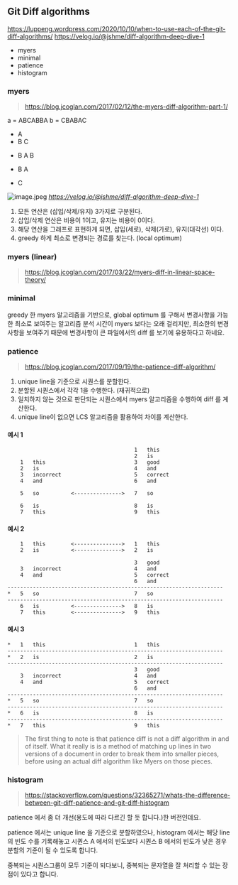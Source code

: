 ## Git Diff algorithms

https://luppeng.wordpress.com/2020/10/10/when-to-use-each-of-the-git-diff-algorithms/
https://velog.io/@jshme/diff-algorithm-deep-dive-1

- myers
- minimal
- patience
- histogram

### myers

> https://blog.jcoglan.com/2017/02/12/the-myers-diff-algorithm-part-1/

a = ABCABBA
b = CBABAC

- A
- B
  C
+ B
  A
  B
- B
  A
+ C

![image.jpeg](https://velog.velcdn.com/images/jshme/post/833cfebe-6b7c-424e-a693-f9e8ab5b4a94/image.png)
*https://velog.io/@jshme/diff-algorithm-deep-dive-1*

1. 모든 연산은 (삽입/삭제/유지) 3가지로 구분된다.
2. 삽입/삭제 연산은 비용이 1이고, 유지는 비용이 0이다.
3. 해당 연산을 그래프로 표현하게 되면, 삽입(세로), 삭제(가로), 유지(대각선) 이다.
4. greedy 하게 최소로 변경되는 경로를 찾는다. (local optimum)

### myers (linear)

> https://blog.jcoglan.com/2017/03/22/myers-diff-in-linear-space-theory/

### minimal

greedy 한 myers 알고리즘을 기반으로, global optimum 를 구해서 변경사항을 가능한 최소로 보여주는 알고리즘
분석 시간이 myers 보다는 오래 걸리지만, 최소한의 변경사항을 보여주기 때문에 변경사항이 큰 파일에서의 diff 를 보기에 유용하다고 하네요.

### patience

> https://blog.jcoglan.com/2017/09/19/the-patience-diff-algorithm/

1. unique line을 기준으로 시퀀스를 분할한다.
2. 분할된 시퀀스에서 각각 1을 수행한다. (재귀적으로)
3. 일치하지 않는 것으로 판단되는 시퀀스에서 myers 알고리즘을 수행하여 diff 를 계산한다.
4. unique line이 없으면 LCS 알고리즘을 활용하여 차이를 계산한다.

#### 예시 1

~~~
                                        1   this
                                        2   is
    1   this                            3   good
    2   is                              4   and
    3   incorrect                       5   correct
    4   and                             6   and

    5   so          <--------------->   7   so

    6   is                              8   is
    7   this                            9   this
~~~

#### 예시 2

~~~
    1   this        <--------------->   1   this
    2   is          <--------------->   2   is

                                        3   good
    3   incorrect                       4   and
    4   and                             5   correct
                                        6   and
--------------------------------------------------------------------
*   5   so                              7   so
--------------------------------------------------------------------
    6   is          <--------------->   8   is
    7   this        <--------------->   9   this
~~~

#### 예시 3

~~~
*   1   this                            1   this
--------------------------------------------------------------------
*   2   is                              2   is
--------------------------------------------------------------------
                                        3   good
    3   incorrect                       4   and
    4   and                             5   correct
                                        6   and
--------------------------------------------------------------------
*   5   so                              7   so
--------------------------------------------------------------------
*   6   is                              8   is
--------------------------------------------------------------------
*   7   this                            9   this
~~~

> The first thing to note is that patience diff is not a diff algorithm in and of itself. What it really is is a method of matching up lines in two versions of a document in order to break them into smaller pieces, before using an actual diff algorithm like Myers on those pieces.

### histogram

> https://stackoverflow.com/questions/32365271/whats-the-difference-between-git-diff-patience-and-git-diff-histogram

patience 에서 좀 더 개선(용도에 따라 다르긴 할 듯 합니다.)한 버전인데요.

patience 에서는 unique line 을 기준으로 분할하였으나, histogram 에서는 해당 line 의 빈도 수를 기록해놓고 시퀀스 A 에서의 빈도보다 시퀀스 B 에서의 빈도가 낮은 경우 분할의 기준이 될 수 있도록 합니다.

중복되는 시퀀스그룹이 모두 기준이 되다보니, 중복되는 문자열을 잘 처리할 수 있는 장점이 있다고 합니다.

